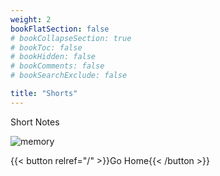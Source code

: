 ```yaml
---
weight: 2
bookFlatSection: false
# bookCollapseSection: true
# bookToc: false
# bookHidden: false
# bookComments: false
# bookSearchExclude: false                                                                                      

title: "Shorts"
---
```


Short Notes 


![memory](/images/mydocs2_small.png)


{{< button relref="/" >}}Go Home{{< /button >}} 

